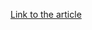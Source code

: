 [Link to the article](https://connect.ed-diamond.com/MISC/MISC-100/Analyse-du-malware-bancaire-Gootkit-et-de-ses-mecanismes-de-protection)
